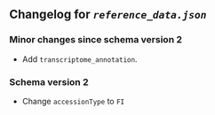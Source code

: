 ## Changelog for *`reference_data.json`*

### Minor changes since schema version 2

* Add `transcriptome_annotation`.

### Schema version 2

* Change `accessionType` to `FI`
